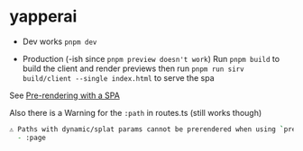 # yapperai

- Dev works `pnpm dev`

- Production (-ish since `pnpm preview doesn't work`) 
Run `pnpm build` to build the client and render previews
then run `pnpm run sirv build/client --single index.html` to serve the spa

See [Pre-rendering with a SPA](https://reactrouter.com/how-to/pre-rendering#pre-rendering-with-a-spa-fallback)

Also there is a Warning for the `:path` in routes.ts (still works though)

```zsh
⚠️ Paths with dynamic/splat params cannot be prerendered when using `prerender: true`. You may want to use the `prerender()` API to prerender the following paths:
  - :page
```
